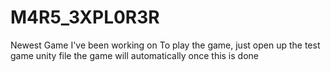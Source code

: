 # M4R5_3XPL0R3R
Newest Game I've been working on
To play the game, just open up the test game unity file
the game will automatically once this is done
